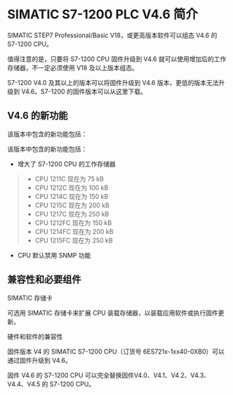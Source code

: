 # SIMATIC S7-1200 PLC V4.6 简介 

SIMATIC STEP7 Professional/Basic V18，或更高版本软件可以组态 V4.6 的 S7-1200 CPU。

值得注意的是，只要将 S7-1200 CPU 固件升级到 V4.6 就可以使用增加后的工作存储器，不一定必须使用 V18 及以上版本组态。

S7-1200 V4.0 及其以上的版本可以将固件升级到 V4.6 版本，更低的版本无法升级到 V4.6。S7-1200 的固件版本可以从这里下载。

## V4.6 的新功能

该版本中包含的新功能包括：

该版本中包含的新功能包括：

- 增大了 S7-1200 CPU 的工作存储器 
 >- CPU 1211C 现在为 75 kB 
 >- CPU 1212C 现在为 100 kB 
 >- CPU 1214C 现在为 150 kB 
 >- CPU 1215C 现在为 200 kB 
 >- CPU 1217C 现在为 250 kB 
 >- CPU 1212FC 现在为 150 kB 
 >- CPU 1214FC 现在为 200 kB 
 >- CPU 1215FC 现在为 250 kB 
- CPU 默认禁用 SNMP 功能 

## 兼容性和必要组件

SIMATIC 存储卡

可选用 SIMATIC 存储卡来扩展 CPU 装载存储器，以装载应用软件或执行固件更新。 
  
硬件和软件的兼容性

固件版本 V4 的 SIMATIC S7-1200 CPU（订货号 6ES721x-1xx40-0XB0）可以通过固件升级到 V4.6。

固件 V4.6 的 S7-1200 CPU 可以完全替换固件V4.0、V4.1、V4.2、V4.3、V4.4、V4.5 的 S7-1200 CPU。
